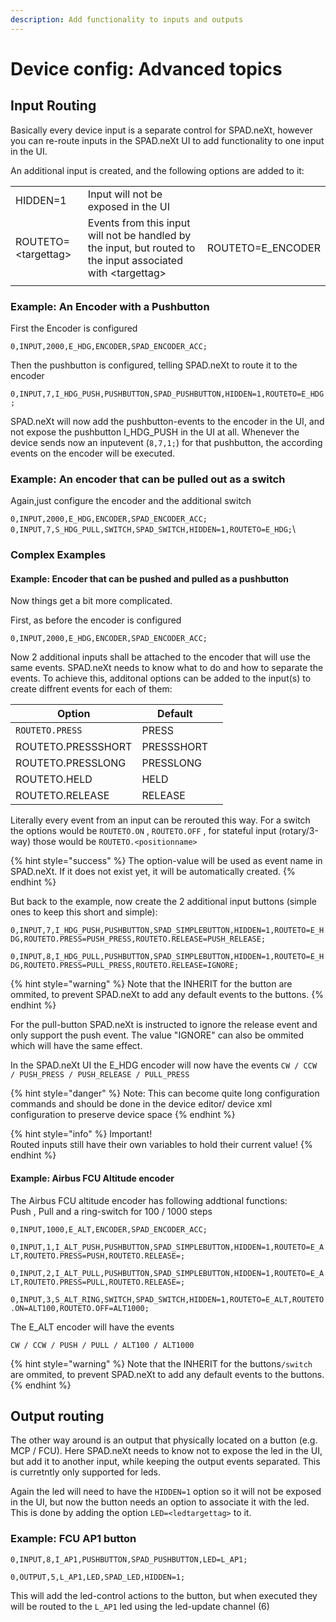 ```yaml
---
description: Add functionality to inputs and outputs
---
```


# Device config: Advanced topics

## Input Routing

Basically every device input is a separate control for SPAD.neXt, however you can re-route inputs in the SPAD.neXt UI to add functionality to one input in the UI.

An additional input is created, and the following options are added to it:

|                      |                                                                                                               |                    |
| -------------------- | ------------------------------------------------------------------------------------------------------------- | ------------------ |
| HIDDEN=1             | Input will not be exposed in the UI                                                                           |                    |
| ROUTETO=\<targettag> | Events from this input will not be handled by the input, but routed to the input associated with \<targettag> | ROUTETO=E\_ENCODER |
|                      |                                                                                                               |                    |

### Example: An Encoder with a Pushbutton

First the Encoder is configured

`0,INPUT,2000,E_HDG,ENCODER,SPAD_ENCODER_ACC;`

Then the pushbutton is configured, telling SPAD.neXt to route it to the encoder

`0,INPUT,7,I_HDG_PUSH,PUSHBUTTON,SPAD_PUSHBUTTON,HIDDEN=1,ROUTETO=E_HDG;`

SPAD.neXt will now add the pushbutton-events to the encoder in the UI, and not expose the pushbutton I\_HDG\_PUSH in the UI at all. Whenever the device sends now an inputevent (`8,7,1;`) for that pushbutton, the according events on the encoder will be executed.

### Example: An encoder that can be pulled out as a switch

Again,just configure the encoder and the additional switch

`0,INPUT,2000,E_HDG,ENCODER,SPAD_ENCODER_ACC;`\
`0,INPUT,7,S_HDG_PULL,SWITCH,SPAD_SWITCH,HIDDEN=1,ROUTETO=E_HDG;`\


### Complex Examples

#### Example: Encoder that can be pushed and pulled as a pushbutton&#x20;

Now things get a bit more complicated.

First, as before the encoder is configured

`0,INPUT,2000,E_HDG,ENCODER,SPAD_ENCODER_ACC;`

Now 2 additional inputs shall be attached to the encoder that will use the same events. SPAD.neXt needs to know what to do and how to separate the events. To achieve this, additonal options can be added to the input(s) to create diffrent events for each of them:

| Option             | Default    |   |
| ------------------ | ---------- | - |
| `ROUTETO.PRESS`    | PRESS      |   |
| ROUTETO.PRESSSHORT | PRESSSHORT |   |
| ROUTETO.PRESSLONG  | PRESSLONG  |   |
| ROUTETO.HELD       | HELD       |   |
| ROUTETO.RELEASE    | RELEASE    |   |

Literally every event from an input can be rerouted this way. For a switch the options would be `ROUTETO.ON` , `ROUTETO.OFF` , for stateful input (rotary/3-way) those would be `ROUTETO.<positionname>`

{% hint style="success" %}
The option-value will be used as event name in SPAD.neXt. If it does not exist yet, it will be automatically created.
{% endhint %}

But back to the example, now create the 2 additional input buttons  (simple ones to keep this short and simple):

`0,INPUT,7,I_HDG_PUSH,PUSHBUTTON,SPAD_SIMPLEBUTTON,HIDDEN=1,ROUTETO=E_HDG,ROUTETO.PRESS=PUSH_PRESS,ROUTETO.RELEASE=PUSH_RELEASE;`

`0,INPUT,8,I_HDG_PULL,PUSHBUTTON,SPAD_SIMPLEBUTTON,HIDDEN=1,ROUTETO=E_HDG,ROUTETO.PRESS=PULL_PRESS,ROUTETO.RELEASE=IGNORE;`

{% hint style="warning" %}
Note that the INHERIT for the button are ommited, to prevent SPAD.neXt to add any default events to the buttons.
{% endhint %}

For the pull-button SPAD.neXt is instructed to ignore the release event and only support the push event. The value "IGNORE" can also be ommited which will have the same effect.

In the SPAD.neXt UI the E\_HDG encoder will now have the events `CW / CCW / PUSH_PRESS / PUSH_RELEASE / PULL_PRESS`

{% hint style="danger" %}
Note: This can become quite long configuration commands and should be done in the device editor/ device xml configuration to preserve device space
{% endhint %}

{% hint style="info" %}
Important!\
Routed inputs still have their own variables to hold their current value!
{% endhint %}

#### Example: Airbus FCU Altitude encoder

The Airbus FCU altitude encoder has following addtional functions:\
Push , Pull and a ring-switch for 100 / 1000 steps

`0,INPUT,1000,E_ALT,ENCODER,SPAD_ENCODER_ACC;`

`0,INPUT,1,I_ALT_PUSH,PUSHBUTTON,SPAD_SIMPLEBUTTON,HIDDEN=1,ROUTETO=E_ALT,ROUTETO.PRESS=PUSH,ROUTETO.RELEASE=;`

`0,INPUT,2,I_ALT_PULL,PUSHBUTTON,SPAD_SIMPLEBUTTON,HIDDEN=1,ROUTETO=E_ALT,ROUTETO.PRESS=PULL,ROUTETO.RELEASE=;`

`0,INPUT,3,S_ALT_RING,SWITCH,SPAD_SWITCH,HIDDEN=1,ROUTETO=E_ALT,ROUTETO.ON=ALT100,ROUTETO.OFF=ALT1000;`

The E\_ALT encoder will have the events

`CW / CCW / PUSH / PULL / ALT100 / ALT1000`

{% hint style="warning" %}
Note that the INHERIT for the buttons`/switch` are ommited, to prevent SPAD.neXt to add any default events to the buttons.
{% endhint %}

## Output routing

The other way around is an output that physically located on a button (e.g. MCP / FCU). Here SPAD.neXt needs to know not to expose the led in the UI, but add it to another input, while keeping the output events separated. This is curretntly only supported for leds.

Again the led will need to have the `HIDDEN=1` option so it will not be exposed in the UI, but now the button needs an option to associate it with the led. This is done by adding the option `LED=<ledtargettag>` to it.

### Example: FCU AP1 button

`0,INPUT,8,I_AP1,PUSHBUTTON,SPAD_PUSHBUTTON,LED=L_AP1;`

`0,OUTPUT,5,L_AP1,LED,SPAD_LED,HIDDEN=1;`

This will add the led-control actions to the button, but when executed they will be routed to the `L_AP1` led using the led-update channel (6)

